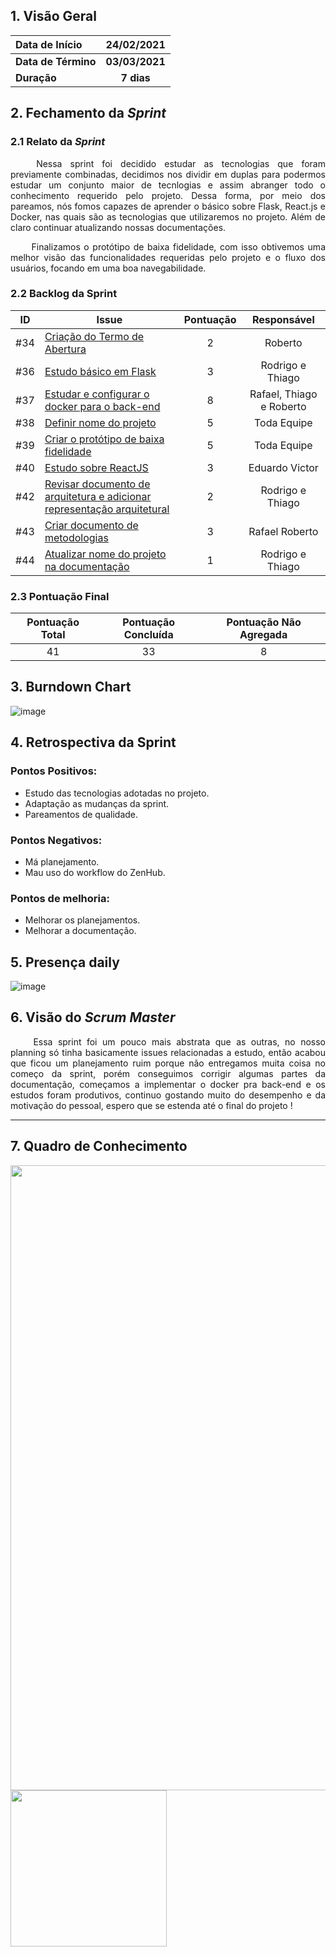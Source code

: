 
##  1. <a name="1">Visão Geral</a>

| Data de Início | 24/02/2021 |
|:--|:--:|
| **Data de Término** | **03/03/2021** |
| **Duração** | **7 dias** |

## 2. <a name="2">Fechamento da _Sprint_</a>
### 2.1 <a name="2.1">Relato da _Sprint_</a>

<p align="justify">&emsp;&emsp; 
Nessa sprint foi decidido estudar as tecnologias que foram previamente combinadas, decidimos nos dividir em duplas para podermos estudar um conjunto maior de tecnlogias e assim abranger todo o conhecimento requerido pelo projeto. Dessa forma, por meio dos pareamos, nós fomos capazes de aprender o básico sobre Flask, React.js e Docker, nas quais são as tecnologias que utilizaremos no projeto. Além de claro continuar atualizando nossas documentações.
</p>
<p align="justify">&emsp;&emsp; Finalizamos o protótipo de baixa fidelidade, com isso obtivemos uma melhor visão das funcionalidades requeridas pelo projeto e o fluxo dos usuários, focando em uma boa navegabilidade.
</p>

### 2.2 <a name="2.2">Backlog da Sprint</a>

| ID | Issue | Pontuação | Responsável|
|:--:| ------- | :----: | :----: |
| #34 | [Criação do Termo de Abertura](https://github.com/fga-eps-mds/2020.2-Anunbis/issues/34)|2|Roberto|
| #36 | [Estudo básico em Flask](https://github.com/fga-eps-mds/2020.2-Anunbis/issues/36)|3|Rodrigo e Thiago |
| #37 | [Estudar e configurar o docker para o back-end](https://github.com/fga-eps-mds/2020.2-Anunbis/issues/37) |8| Rafael, Thiago e Roberto |
| #38 | [Definir nome do projeto](https://github.com/fga-eps-mds/2020.2-Anunbis/issues/38) |5|Toda Equipe|
| #39 | [Criar o protótipo de baixa fidelidade](https://github.com/fga-eps-mds/2020.2-Anunbis/issues/39)|5| Toda Equipe|
| #40 | [Estudo sobre ReactJS](https://github.com/fga-eps-mds/2020.2-Anunbis/issues/40) | 3| Eduardo Victor |
| #42 | [Revisar documento de arquitetura e adicionar representação arquitetural](https://github.com/fga-eps-mds/2020.2-Anunbis/issues/42) | 2| Rodrigo e Thiago|
| #43 | [Criar documento de metodologias](https://github.com/fga-eps-mds/2020.2-Anunbis/issues/43) |3| Rafael Roberto |
| #44 | [Atualizar nome do projeto na documentação](https://github.com/fga-eps-mds/2019.2-arbc/issues/44)|1| Rodrigo e Thiago|

### 2.3 <a name="2.3">Pontuação Final</a>
|Pontuação Total|Pontuação Concluída|Pontuação Não Agregada
|:-:|:-:|:-:|
|41|33|8|.

## 3. <a name="3">Burndown Chart</a>
![image](https://user-images.githubusercontent.com/74625814/111924107-857e6700-8a81-11eb-99d1-45152e70a46a.png)

## 4. <a name="4">Retrospectiva da Sprint</a>
### **Pontos Positivos:**
* Estudo das tecnologias adotadas no projeto.
* Adaptação as mudanças da sprint.
* Pareamentos de qualidade.

### **Pontos Negativos:**
* Má planejamento.
* Mau uso do workflow do ZenHub.


### **Pontos de melhoria:**
* Melhorar os planejamentos.
* Melhorar a documentação.

## 5. <a name="5">Presença daily</a>
![image](https://user-images.githubusercontent.com/74625814/111925154-6b935300-8a86-11eb-90d6-605c1caafae6.png)

## 6. <a name="6">Visão do _Scrum Master_</a>

<p align="justify">&emsp;&emsp; Essa sprint foi um pouco mais abstrata que as outras, no nosso planning só tinha basicamente issues relacionadas a estudo, então acabou que ficou um planejamento ruim porque não entregamos muita coisa no começo da sprint, porém conseguimos corrigir algumas partes da documentação, começamos a implementar o docker pra back-end e os estudos foram produtivos, continuo gostando muito do desempenho e da motivação do pessoal, espero que se estenda até o final do projeto ! </p>

------------

## 7. <a name="7">Quadro de Conhecimento</a>

<img src="/2020.2-Anunbis/images/quadroConhecimento2.png" width="1000">
<img src="/2020.2-Anunbis/images/legendaQuadroConhecimento.png" width="250">


<!--
# 2. Reuniões da _Sprint_ 3

## 2.1. Reunião 1
##### Data:
- 23/02/2021
##### Participantes:
- Toda a equipe.
##### Duração:
- 2 horas.
##### _Temas Debatidos:_
- Objetivos da Sprint 3.
- Debates sobre o nome do projeto.
- Nome do projeto.

##### Conclusão:
<p align="justify">&emsp;&emsp; A equipe decidiu que irá começar a configurar o ambiente de desenvolvimento, e decidiu as duplas de pareamento para realizar os estudos básicos de tecnologias. Quanto ao nome ficou definido que a equipe teria mais um dia para pensar em nomes para o projeto.</p>

##### Pareamentos:
- [Eduardo](https://github.com/oEduardoAfonso) e [Victor](https://github.com/victorhugo21): JS e ReactJS
- [Rafael](https://github.com/RcleydsonR) e [Roberto](https://github.com/mangabeiras): Docker
- [Rodrigo](https://github.com/Balbinoo) e [Thiago](https://github.com/thiagohdaqw): Python e Flask


------------

## 2.2. Reunião 2
##### Data:
- 24/02/2021
##### Participantes:
- Toda a equipe.
##### Duração:
- 40 minutos.
##### _Temas Debatidos:_
- Nome do projeto

##### Conclusão:
<p align="justify">&emsp;&emsp; Foi realizada uma votação individual para cada nome proposto. Depois foi realizada uma nova votação apenas com os nomes mais votados anteriormente. O nome escolhido foi Anunbis.</p>


------------
## 3. Fechamento da _Sprint_
<p align="justify">&emsp;&emsp; <!--Será preenchido ao término da sprint.</p>

------------ -->
